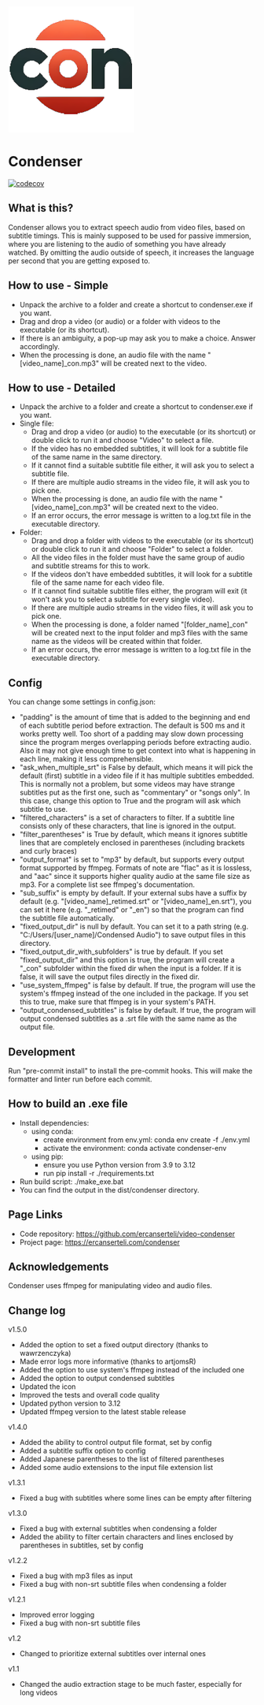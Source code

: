 ![Condenser](./condenser_icon.png)

Condenser
=========

[![codecov](https://codecov.io/gh/ercanserteli/video-condenser/graph/badge.svg?token=QJZRHMKFKW)](https://codecov.io/gh/ercanserteli/video-condenser)

What is this?
-------------
Condenser allows you to extract speech audio from video files, based on subtitle timings. This is mainly supposed to be used for passive immersion, where you are listening to the audio of something you have already watched. By omitting the audio outside of speech, it increases the language per second that you are getting exposed to.


How to use - Simple
-------------------
* Unpack the archive to a folder and create a shortcut to condenser.exe if you want.
* Drag and drop a video (or audio) or a folder with videos to the executable (or its shortcut).
* If there is an ambiguity, a pop-up may ask you to make a choice. Answer accordingly.
* When the processing is done, an audio file with the name "[video_name]_con.mp3" will be created next to the video.


How to use - Detailed
---------------------
* Unpack the archive to a folder and create a shortcut to condenser.exe if you want.
* Single file:
    * Drag and drop a video (or audio) to the executable (or its shortcut) or double click to run it and choose "Video" to select a file.
    * If the video has no embedded subtitles, it will look for a subtitle file of the same name in the same directory.
    * If it cannot find a suitable subtitle file either, it will ask you to select a subtitle file.
    * If there are multiple audio streams in the video file, it will ask you to pick one.
    * When the processing is done, an audio file with the name "[video_name]_con.mp3" will be created next to the video.
    * If an error occurs, the error message is written to a log.txt file in the executable directory.
* Folder:
    * Drag and drop a folder with videos to the executable (or its shortcut) or double click to run it and choose "Folder" to select a folder.
    * All the video files in the folder must have the same group of audio and subtitle streams for this to work.
    * If the videos don't have embedded subtitles, it will look for a subtitle file of the same name for each video file.
    * If it cannot find suitable subtitle files either, the program will exit (it won't ask you to select a subtitle for every single video).
    * If there are multiple audio streams in the video files, it will ask you to pick one.
    * When the processing is done, a folder named "[folder_name]_con" will be created next to the input folder and mp3 files with the same name as the videos will be created within that folder.
    * If an error occurs, the error message is written to a log.txt file in the executable directory.


Config
------
You can change some settings in config.json:

* "padding" is the amount of time that is added to the beginning and end of each subtitle period before extraction. The default is 500 ms and it works pretty well. Too short of a padding may slow down processing since the program merges overlapping periods before extracting audio. Also it may not give enough time to get context into what is happening in each line, making it less comprehensible.
* "ask_when_multiple_srt" is False by default, which means it will pick the default (first) subtitle in a video file if it has multiple subtitles embedded. This is normally not a problem, but some videos may have strange subtitles put as the first one, such as "commentary" or "songs only". In this case, change this option to True and the program will ask which subtitle to use.
* "filtered_characters" is a set of characters to filter. If a subtitle line consists only of these characters, that line is ignored in the output.
* "filter_parentheses" is True by default, which means it ignores subtitle lines that are completely enclosed in parentheses (including brackets and curly braces)
* "output_format" is set to "mp3" by default, but supports every output format supported by ffmpeg. Formats of note are "flac" as it is lossless, and "aac" since it supports higher quality audio at the same file size as mp3. For a complete list see ffmpeg's documentation.
* "sub_suffix" is empty by default. If your external subs have a suffix by default (e.g. "[video_name]_retimed.srt" or "[video_name]_en.srt"), you can set it here (e.g. "_retimed" or "_en") so that the program can find the subtitle file automatically.
* "fixed_output_dir" is null by default. You can set it to a path string (e.g. "C:/Users/[user_name]/Condensed Audio") to save output files in this directory.
* "fixed_output_dir_with_subfolders" is true by default. If you set "fixed_output_dir" and this option is true, the program will create a "_con" subfolder within the fixed dir when the input is a folder. If it is false, it will save the output files directly in the fixed dir.
* "use_system_ffmpeg" is false by default. If true, the program will use the system's ffmpeg instead of the one included in the package. If you set this to true, make sure that ffmpeg is in your system's PATH.
* "output_condensed_subtitles" is false by default. If true, the program will output condensed subtitles as a .srt file with the same name as the output file. 


Development
-----------
Run "pre-commit install" to install the pre-commit hooks. This will make the formatter and linter run before each commit.

How to build an .exe file
---------------
* Install dependencies:
  * using conda:
    - create environment from env.yml:
      conda env create -f ./env.yml
    - activate the environment:
      conda activate condenser-env
  * using pip:
    - ensure you use Python version from 3.9 to 3.12
    - run pip install -r ./requirements.txt
* Run build script:
  ./make_exe.bat
* You can find the output in the dist/condenser directory.


Page Links
----------
* Code repository: https://github.com/ercanserteli/video-condenser
* Project page: https://ercanserteli.com/condenser


Acknowledgements
----------------
Condenser uses ffmpeg for manipulating video and audio files.


Change log
----------
v1.5.0
  * Added the option to set a fixed output directory (thanks to wawrzenczyka)
  * Made error logs more informative (thanks to artjomsR)
  * Added the option to use system's ffmpeg instead of the included one
  * Added the option to output condensed subtitles
  * Updated the icon 
  * Improved the tests and overall code quality
  * Updated python version to 3.12
  * Updated ffmpeg version to the latest stable release

v1.4.0
  * Added the ability to control output file format, set by config
  * Added a subtitle suffix option to config
  * Added Japanese parentheses to the list of filtered parentheses
  * Added some audio extensions to the input file extension list

v1.3.1
  * Fixed a bug with subtitles where some lines can be empty after filtering

v1.3.0
  * Fixed a bug with external subtitles when condensing a folder
  * Added the ability to filter certain characters and lines enclosed by parentheses in subtitles, set by config

v1.2.2
  * Fixed a bug with mp3 files as input
  * Fixed a bug with non-srt subtitle files when condensing a folder

v1.2.1
  * Improved error logging
  * Fixed a bug with non-srt subtitle files

v1.2
  * Changed to prioritize external subtitles over internal ones

v1.1
  * Changed the audio extraction stage to be much faster, especially for long videos
